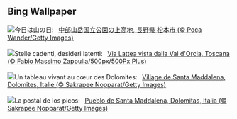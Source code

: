 ## Bing Wallpaper
![](https://www.bing.com/th?id=OHR.MountainDay2025_JA-JP4443243001_UHD.jpg&w=1000)今日は山の日:&nbsp;&ensp;[中部山岳国立公園の上高地, 長野県 松本市 (© Poca Wander/Getty Images)](https://www.bing.com/th?id=OHR.MountainDay2025_JA-JP4443243001_UHD.jpg)
<br><br/>
![](https://www.bing.com/th?id=OHR.StelleSanLorenzo_IT-IT2737058274_UHD.jpg&w=1000)Stelle cadenti, desideri latenti:&nbsp;&ensp;[Via Lattea vista dalla Val d'Orcia, Toscana (© Fabio Massimo Zappulla/500px/500Px Plus)](https://www.bing.com/th?id=OHR.StelleSanLorenzo_IT-IT2737058274_UHD.jpg)
<br><br/>
![](https://www.bing.com/th?id=OHR.SantaMaddalena_FR-FR5142947664_UHD.jpg&w=1000)Un tableau vivant au cœur des Dolomites:&nbsp;&ensp;[Village de Santa Maddalena, Dolomites, Italie (© Sakrapee Nopparat/Getty Images)](https://www.bing.com/th?id=OHR.SantaMaddalena_FR-FR5142947664_UHD.jpg)
<br><br/>
![](https://www.bing.com/th?id=OHR.SantaMaddalena_ES-ES3834895860_UHD.jpg&w=1000)La postal de los picos:&nbsp;&ensp;[Pueblo de Santa Maddalena, Dolomitas, Italia (© Sakrapee Nopparat/Getty Images)](https://www.bing.com/th?id=OHR.SantaMaddalena_ES-ES3834895860_UHD.jpg)
<br><br/>

